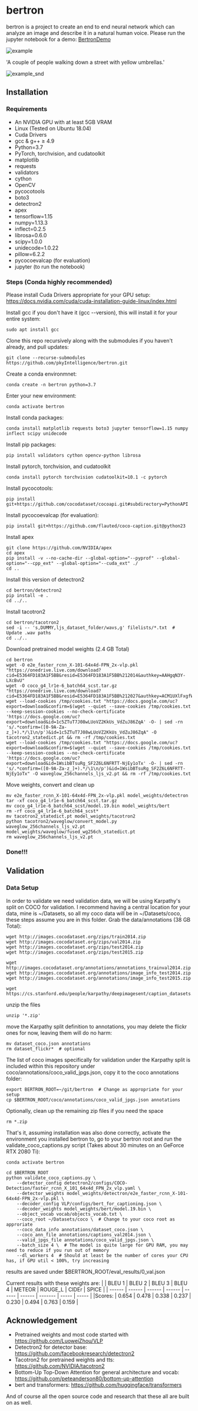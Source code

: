 # bertron

bertron is a project to create an end to end neural network which can analyze an image and describe it in a natural human voice. Please run the jupyter notebook for a demo: [BertronDemo](BertronDemo.ipynb)

![example](test_output/detector_output.png)

'A couple of people walking down a street with yellow umbrellas.'

![example_snd](test_output/mel1.png)

## Installation

### Requirements
- An NVIDIA GPU with at least 5GB VRAM
- Linux (Tested on Ubuntu 18.04)
- Cuda Drivers
- gcc & g++ ≥ 4.9
- Python=3.7
- PyTorch, torchvision, and cudatoolkit
- matplotlib
- requests
- validators
- cython
- OpenCV
- pycocotools
- boto3
- detectron2
- apex
- tensorflow=1.15 
- numpy=1.13.3 
- inflect=0.2.5 
- librosa=0.6.0 
- scipy=1.0.0 
- unidecode=1.0.22 
- pillow=6.2.2
- pycocoevalcap (for evaluation)
- jupyter (to run the notebook)

### Steps (Conda highly recommended)

Please install Cuda Drivers appropriate for your GPU setup: https://docs.nvidia.com/cuda/cuda-installation-guide-linux/index.html

Install gcc if you don't have it (gcc --version), this will install it for your entire system:
```
sudo apt install gcc
```

Clone this repo recursively along with the submodules if you haven't already, and pull updates:
```
git clone --recurse-submodules https://github.com/pkyIntelligence/bertron.git
```

Create a conda environmnet:
```
conda create -n bertron python=3.7
```

Enter your new environment:
```
conda activate bertron
```

Install conda packages:
```
conda install matplotlib requests boto3 jupyter tensorflow=1.15 numpy inflect scipy unidecode
```

Install pip packages:
```
pip install validators cython opencv-python librosa
```

Install pytorch, torchvision, and cudatoolkit
```
conda install pytorch torchvision cudatoolkit=10.1 -c pytorch
```

Install pycocotools:
```
pip install git+https://github.com/cocodataset/cocoapi.git#subdirectory=PythonAPI
```

Install pycocoevalcap (for evaluation):
```
pip install git+https://github.com/flauted/coco-caption.git@python23
```

Install apex
```
git clone https://github.com/NVIDIA/apex
cd apex
pip install -v --no-cache-dir --global-option="--pyprof" --global-option="--cpp_ext" --global-option="--cuda_ext" ./
cd ..
```

Install this version of detectron2
```
cd bertron/detectron2
pip install -e .
cd ../..
```

Install tacotron2
```
cd bertron/tacotron2
sed -i -- 's,DUMMY,ljs_dataset_folder/wavs,g' filelists/*.txt  # Update .wav paths
cd ../..
```

Download pretrained model weights (2.4 GB Total)
```
cd bertron
wget -O e2e_faster_rcnn_X-101-64x4d-FPN_2x-vlp.pkl "https://onedrive.live.com/download?cid=E5364FD183A1F5BB&resid=E5364FD183A1F5BB%212014&authkey=AAHgqN3Y-LXcBvU"
wget -O coco_g4_lr1e-6_batch64_scst.tar.gz "https://onedrive.live.com/download?cid=E5364FD183A1F5BB&resid=E5364FD183A1F5BB%212027&authkey=ACM1UXlFxgfWyt0"
wget --load-cookies /tmp/cookies.txt "https://docs.google.com/uc?export=download&confirm=$(wget --quiet --save-cookies /tmp/cookies.txt --keep-session-cookies --no-check-certificate 'https://docs.google.com/uc?export=download&id=1c5ZTuT7J08wLUoVZ2KkUs_VdZuJ86ZqA' -O- | sed -rn 's/.*confirm=([0-9A-Za-z_]+).*/\1\n/p')&id=1c5ZTuT7J08wLUoVZ2KkUs_VdZuJ86ZqA" -O tacotron2_statedict.pt && rm -rf /tmp/cookies.txt
wget --load-cookies /tmp/cookies.txt "https://docs.google.com/uc?export=download&confirm=$(wget --quiet --save-cookies /tmp/cookies.txt --keep-session-cookies --no-check-certificate 'https://docs.google.com/uc?export=download&id=1WsibBTsuRg_SF2Z6L6NFRTT-NjEy1oTx' -O- | sed -rn 's/.*confirm=([0-9A-Za-z_]+).*/\1\n/p')&id=1WsibBTsuRg_SF2Z6L6NFRTT-NjEy1oTx" -O waveglow_256channels_ljs_v2.pt && rm -rf /tmp/cookies.txt
```

Move weights, convert and clean up
```
mv e2e_faster_rcnn_X-101-64x4d-FPN_2x-vlp.pkl model_weights/detectron
tar -xf coco_g4_lr1e-6_batch64_scst.tar.gz
mv coco_g4_lr1e-6_batch64_scst/model.19.bin model_weights/bert
rm -rf coco_g4_lr1e-6_batch64_scst*
mv tacotron2_statedict.pt model_weights/tacotron2
python tacotron2/waveglow/convert_model.py waveglow_256channels_ljs_v2.pt model_weights/waveglow/fused_wg256ch_statedict.pt
rm waveglow_256channels_ljs_v2.pt
```

### Done!!!

## Validation

### Data Setup

In order to validate we need validation data, we will be using Karpathy's split on COCO for validation.
I recommend having a central location for your data, mine is ~/Datasets, so all my coco data will be in ~/Datasets/coco, these steps assume you are in this folder.
Grab the data/annotations (38 GB Total):
```
wget http://images.cocodataset.org/zips/train2014.zip
wget http://images.cocodataset.org/zips/val2014.zip
wget http://images.cocodataset.org/zips/test2014.zip
wget http://images.cocodataset.org/zips/test2015.zip

wget http://images.cocodataset.org/annotations/annotations_trainval2014.zip
wget http://images.cocodataset.org/annotations/image_info_test2014.zip
wget http://images.cocodataset.org/annotations/image_info_test2015.zip

wget https://cs.stanford.edu/people/karpathy/deepimagesent/caption_datasets.zip
```

unzip the files
```
unzip '*.zip'
```

move the Karpathy split definition to annotations, you may delete the flickr ones for now, leaving them will do no harm:
```
mv dataset_coco.json annotations
rm dataset_flickr*  # optional
```

The list of coco images specifically for validation under the Karpathy split is included within this repository under coco/annotations/coco_valid_jpgs.json, copy it to the coco annotations folder:
```
export BERTRON_ROOT=~/git/bertron  # Change as appropriate for your setup
cp $BERTRON_ROOT/coco/annotations/coco_valid_jpgs.json annotations
```

Optionally, clean up the remaining zip files if you need the space
```
rm *.zip
```

That's it, assuming installation was also done correctly, activate the environment you installed bertron to, go to your bertron root and run the validate_coco_captions.py script (Takes about 30 minutes on an GeForce RTX 2080 Ti):
```
conda activate bertron

cd $BERTRON_ROOT
python validate_coco_captions.py \
    --detector_config detectron2/configs/COCO-Detection/faster_rcnn_X_101_64x4d_FPN_2x_vlp.yaml \
    --detector_weights model_weights/detectron/e2e_faster_rcnn_X-101-64x4d-FPN_2x-vlp.pkl \
    --decoder_config VLP/configs/bert_for_captioning.json \
    --decoder_weights model_weights/bert/model.19.bin \
    --object_vocab vocab/objects_vocab.txt \
    --coco_root ~/Datasets/coco \  # Change to your coco root as approriate
    --coco_data_info annotations/dataset_coco.json \
    --coco_ann_file annotations/captions_val2014.json \
    --valid_jpgs_file annotations/coco_valid_jpgs.json \
    --batch_size 4 \  # The model is quite large for GPU RAM, you may need to reduce if you run out of memory
    --dl_workers 4  # Should at least be the number of cores your CPU has, if GPU util < 100%, try increasing
```

results are saved under $BERTRON_ROOT/eval_results/0_val.json

Current results with these weights are:
|        | BLEU 1 | BLEU 2 | BLEU 3 | BLEU 4 | METEOR | ROUGE_L | CIDEr | SPICE |
| ------ | ------ | ------ | ------ | ------ | ------ | ------- | ----- | ----- |
|Scores: | 0.654  | 0.478  | 0.338  | 0.237  | 0.230  | 0.494   | 0.763 | 0.159 |


## Acknowledgement
- Pretrained weights and most code started with https://github.com/LuoweiZhou/VLP
- Detectron2 for detector base: https://github.com/facebookresearch/detectron2
- Tacotron2 for pretrained weights and tts: https://github.com/NVIDIA/tacotron2
- Bottom-Up Top-Down Attention for general architecture and vocab: https://github.com/peteanderson80/bottom-up-attention
- bert and transformers: https://github.com/huggingface/transformers

And of course all the open source code and research that these all are built on as well.
